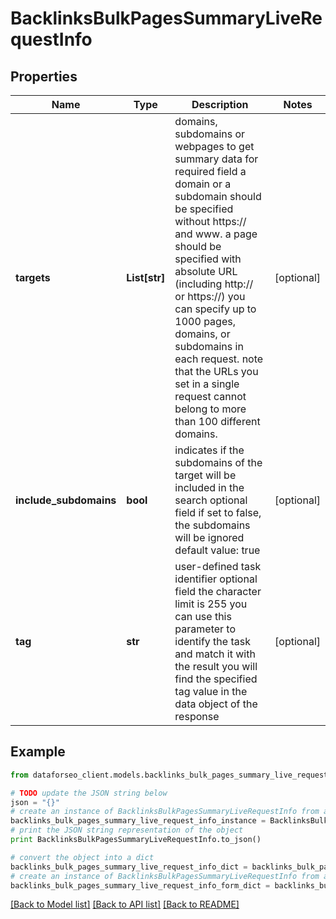 # BacklinksBulkPagesSummaryLiveRequestInfo


## Properties

Name | Type | Description | Notes
------------ | ------------- | ------------- | -------------
**targets** | **List[str]** | domains, subdomains or webpages to get summary data for required field a domain or a subdomain should be specified without https:// and www. a page should be specified with absolute URL (including http:// or https://) you can specify up to 1000 pages, domains, or subdomains in each request. note that the URLs you set in a single request cannot belong to more than 100 different domains. | [optional] 
**include_subdomains** | **bool** | indicates if the subdomains of the target will be included in the search optional field if set to false, the subdomains will be ignored default value: true | [optional] 
**tag** | **str** | user-defined task identifier optional field the character limit is 255 you can use this parameter to identify the task and match it with the result you will find the specified tag value in the data object of the response | [optional] 

## Example

```python
from dataforseo_client.models.backlinks_bulk_pages_summary_live_request_info import BacklinksBulkPagesSummaryLiveRequestInfo

# TODO update the JSON string below
json = "{}"
# create an instance of BacklinksBulkPagesSummaryLiveRequestInfo from a JSON string
backlinks_bulk_pages_summary_live_request_info_instance = BacklinksBulkPagesSummaryLiveRequestInfo.from_json(json)
# print the JSON string representation of the object
print BacklinksBulkPagesSummaryLiveRequestInfo.to_json()

# convert the object into a dict
backlinks_bulk_pages_summary_live_request_info_dict = backlinks_bulk_pages_summary_live_request_info_instance.to_dict()
# create an instance of BacklinksBulkPagesSummaryLiveRequestInfo from a dict
backlinks_bulk_pages_summary_live_request_info_form_dict = backlinks_bulk_pages_summary_live_request_info.from_dict(backlinks_bulk_pages_summary_live_request_info_dict)
```
[[Back to Model list]](../README.md#documentation-for-models) [[Back to API list]](../README.md#documentation-for-api-endpoints) [[Back to README]](../README.md)


